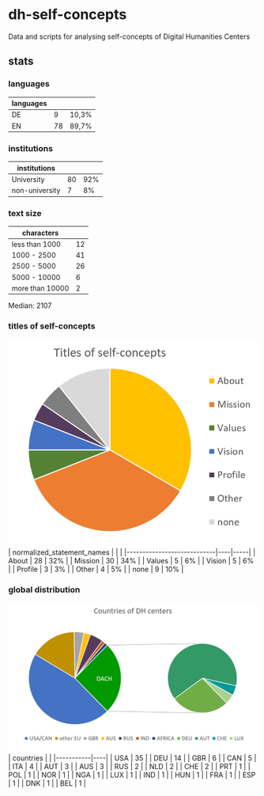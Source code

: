 # dh-self-concepts
Data and scripts for analysing self-concepts of Digital Humanities Centers

## stats
### languages
| languages |    |       |
|----------|----|-------|
| DE       | 9  | 10,3% |
| EN       | 78 | 89,7% |
### institutions
| institutions   |    |     |
|----------------|----|-----|
| University     | 80 | 92% |
| non-university | 7  | 8%  |
### text size
| characters      |      |
|-----------------|------|
| less than 1000  | 12   |
| 1000 - 2500     | 41   |
| 2500 - 5000     | 26   |
| 5000 - 10000    | 6    |
| more than 10000 | 2    |

Median: 2107
### titles of self-concepts
![Titles of self-concepts](/figures/dh-centers-concept-titles.png)
| normalized_statement_names |    |     |
|----------------------------|----|-----|
| About                      | 28 | 32% |
| Mission                    | 30 | 34% |
| Values                     | 5  | 6%  |
| Vision                     | 5  | 6%  |
| Profile                    | 3  | 3%  |
| Other                      | 4  | 5%  |
| none                       | 9  | 10% |
### global distribution
![Countries of DH centers](/figures/dh-centers-countries.png)
| countries |    |
|-----------|----|
| USA       | 35 |
| DEU       | 14 |
| GBR       | 6  |
| CAN       | 5  |
| ITA       | 4  |
| AUT       | 3  |
| AUS       | 3  |
| RUS       | 2  |
| NLD       | 2  |
| CHE       | 2  |
| PRT       | 1  |
| POL       | 1  |
| NOR       | 1  |
| NGA       | 1  |
| LUX       | 1  |
| IND       | 1  |
| HUN       | 1  |
| FRA       | 1  |
| ESP       | 1  |
| DNK       | 1  |
| BEL       | 1  |
